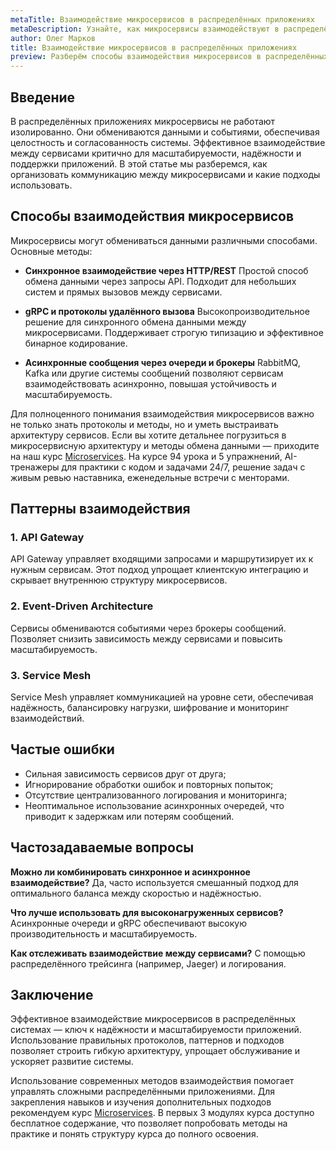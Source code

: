 ```yaml
---
metaTitle: Взаимодействие микросервисов в распределённых приложениях
metaDescription: Узнайте, как микросервисы взаимодействуют в распределённых системах, какие протоколы и подходы применяются для эффективного обмена данными между сервисами
author: Олег Марков
title: Взаимодействие микросервисов в распределённых приложениях
preview: Разберём способы взаимодействия микросервисов в распределённых приложениях, включая синхронные и асинхронные методы обмена данными
---
```


## Введение

В распределённых приложениях микросервисы не работают изолированно. Они обмениваются данными и событиями, обеспечивая целостность и согласованность системы. Эффективное взаимодействие между сервисами критично для масштабируемости, надёжности и поддержки приложений.
В этой статье мы разберемся, как организовать коммуникацию между микросервисами и какие подходы использовать.

## Способы взаимодействия микросервисов

Микросервисы могут обмениваться данными различными способами. Основные методы:

* **Синхронное взаимодействие через HTTP/REST**
  Простой способ обмена данными через запросы API. Подходит для небольших систем и прямых вызовов между сервисами.

* **gRPC и протоколы удалённого вызова**
  Высокопроизводительное решение для синхронного обмена данными между микросервисами. Поддерживает строгую типизацию и эффективное бинарное кодирование.

* **Асинхронные сообщения через очереди и брокеры**
  RabbitMQ, Kafka или другие системы сообщений позволяют сервисам взаимодействовать асинхронно, повышая устойчивость и масштабируемость.

Для полноценного понимания взаимодействия микросервисов важно не только знать протоколы и методы, но и уметь выстраивать архитектуру сервисов. Если вы хотите детальнее погрузиться в микросервисную архитектуру и методы обмена данными — приходите на наш курс [Microservices](https://purpleschool.ru/course/microservices?utm_source=knowledgebase&utm_medium=article&utm_campaign=Vzaimodeystvie_mikroservisov_v_raspredelennykh_prilozheniyakh). На курсе 94 урока и 5 упражнений, AI-тренажеры для практики с кодом и задачами 24/7, решение задач с живым ревью наставника, еженедельные встречи с менторами.

## Паттерны взаимодействия

### 1. API Gateway

API Gateway управляет входящими запросами и маршрутизирует их к нужным сервисам. Этот подход упрощает клиентскую интеграцию и скрывает внутреннюю структуру микросервисов.

### 2. Event-Driven Architecture

Сервисы обмениваются событиями через брокеры сообщений. Позволяет снизить зависимость между сервисами и повысить масштабируемость.

### 3. Service Mesh

Service Mesh управляет коммуникацией на уровне сети, обеспечивая надёжность, балансировку нагрузки, шифрование и мониторинг взаимодействий.

## Частые ошибки

* Сильная зависимость сервисов друг от друга;
* Игнорирование обработки ошибок и повторных попыток;
* Отсутствие централизованного логирования и мониторинга;
* Неоптимальное использование асинхронных очередей, что приводит к задержкам или потерям сообщений.

## Частозадаваемые вопросы

**Можно ли комбинировать синхронное и асинхронное взаимодействие?**
Да, часто используется смешанный подход для оптимального баланса между скоростью и надёжностью.

**Что лучше использовать для высоконагруженных сервисов?**
Асинхронные очереди и gRPC обеспечивают высокую производительность и масштабируемость.

**Как отслеживать взаимодействие между сервисами?**
С помощью распределённого трейсинга (например, Jaeger) и логирования.

## Заключение

Эффективное взаимодействие микросервисов в распределённых системах — ключ к надёжности и масштабируемости приложений. Использование правильных протоколов, паттернов и подходов позволяет строить гибкую архитектуру, упрощает обслуживание и ускоряет развитие системы.

Использование современных методов взаимодействия помогает управлять сложными распределёнными приложениями. Для закрепления навыков и изучения дополнительных подходов рекомендуем курс [Microservices](https://purpleschool.ru/course/microservices?utm_source=knowledgebase&utm_medium=article&utm_campaign=Vzaimodeystvie_mikroservisov_v_raspredelennykh_prilozheniyakh).
В первых 3 модулях курса доступно бесплатное содержание, что позволяет попробовать методы на практике и понять структуру курса до полного освоения.
